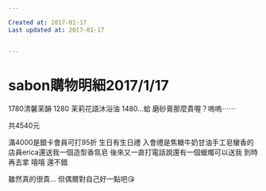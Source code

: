 ```yaml
---

Created at: 2017-01-17
Last updated at: 2017-01-17


---
```


# sabon購物明細2017/1/17


1780清馨茉韻
1280 茉莉花語沐浴油
1480...蛤 磨砂膏那麼貴喔？嗚嗚⋯⋯

共4540元

滿4000是銀卡會員可打95折
生日有生日禮
入會禮是焦糖牛奶甘油手工皂蠻香的
店員erica還送我一個造型香氛皂
後來又一直打電話說還有一個蠟燭可以送我
到時再去拿
嘻嘻
還不錯

雖然真的很貴...
但偶爾對自己好一點吧😘

